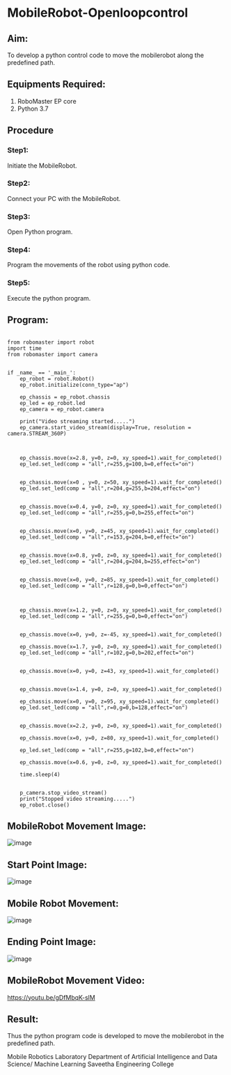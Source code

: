 # MobileRobot-Openloopcontrol
## Aim:

To develop a python control code to move the mobilerobot along the predefined path.

## Equipments Required:
1. RoboMaster EP core
2. Python 3.7

## Procedure
### Step1:

Initiate the MobileRobot.

### Step2:

Connect your PC with the MobileRobot.

### Step3:

Open Python program.

### Step4:

Program the movements of the robot using python code.

### Step5:

Execute the python program.

## Program:
```

from robomaster import robot
import time
from robomaster import camera


if _name_ == '_main_':
    ep_robot = robot.Robot()
    ep_robot.initialize(conn_type="ap")

    ep_chassis = ep_robot.chassis
    ep_led = ep_robot.led
    ep_camera = ep_robot.camera

    print("Video streaming started.....")
    ep_camera.start_video_stream(display=True, resolution = camera.STREAM_360P)

   
    
    ep_chassis.move(x=2.8, y=0, z=0, xy_speed=1).wait_for_completed()
    ep_led.set_led(comp = "all",r=255,g=100,b=0,effect="on")


    ep_chassis.move(x=0 , y=0, z=50, xy_speed=1).wait_for_completed()
    ep_led.set_led(comp = "all",r=204,g=255,b=204,effect="on")


    ep_chassis.move(x=0.4, y=0, z=0, xy_speed=1).wait_for_completed()
    ep_led.set_led(comp = "all",r=255,g=0,b=255,effect="on")


    ep_chassis.move(x=0, y=0, z=45, xy_speed=1).wait_for_completed()
    ep_led.set_led(comp = "all",r=153,g=204,b=0,effect="on")


    ep_chassis.move(x=0.8, y=0, z=0, xy_speed=1).wait_for_completed()
    ep_led.set_led(comp = "all",r=204,g=204,b=255,effect="on")


    ep_chassis.move(x=0, y=0, z=85, xy_speed=1).wait_for_completed()
    ep_led.set_led(comp = "all",r=128,g=0,b=0,effect="on")



    ep_chassis.move(x=1.2, y=0, z=0, xy_speed=1).wait_for_completed()
    ep_led.set_led(comp = "all",r=255,g=0,b=0,effect="on")

   
    ep_chassis.move(x=0, y=0, z=-45, xy_speed=1).wait_for_completed()

    ep_chassis.move(x=1.7, y=0, z=0, xy_speed=1).wait_for_completed()
    ep_led.set_led(comp = "all",r=102,g=0,b=202,effect="on")


    ep_chassis.move(x=0, y=0, z=43, xy_speed=1).wait_for_completed()


    ep_chassis.move(x=1.4, y=0, z=0, xy_speed=1).wait_for_completed()

    ep_chassis.move(x=0, y=0, z=95, xy_speed=1).wait_for_completed()
    ep_led.set_led(comp = "all",r=0,g=0,b=128,effect="on")


    ep_chassis.move(x=2.2, y=0, z=0, xy_speed=1).wait_for_completed()

    ep_chassis.move(x=0, y=0, z=80, xy_speed=1).wait_for_completed()

    ep_led.set_led(comp = "all",r=255,g=102,b=0,effect="on")

    ep_chassis.move(x=0.6, y=0, z=0, xy_speed=1).wait_for_completed()

    time.sleep(4)
    
    
    p_camera.stop_video_stream()
    print("Stopped video streaming.....")
    ep_robot.close()

```

## MobileRobot Movement Image:

![image](https://github.com/Harinimuthu17/mobilerobot-openloopcontrol/assets/130278614/f9e1c2ed-2a81-4815-b6ec-fa2f37006f39)

## Start Point Image:

![image](https://github.com/Harinimuthu17/mobilerobot-openloopcontrol/assets/130278614/b86371d4-8f06-4f09-828e-ffc9e5c82314)

## Mobile Robot Movement:

![image](https://github.com/Harinimuthu17/mobilerobot-openloopcontrol/assets/130278614/1c5b9c45-ed87-4d23-a00a-dce425b517ad)

## Ending Point Image:
![image](https://github.com/Harinimuthu17/mobilerobot-openloopcontrol/assets/130278614/a4f7723e-0a7f-4a03-bf46-e3f6f0f2d3be)



## MobileRobot Movement Video:

https://youtu.be/gDfMbqK-slM


## Result:
Thus the python program code is developed to move the mobilerobot in the predefined path.


Mobile Robotics Laboratory
Department of Artificial Intelligence and Data Science/ Machine Learning
Saveetha Engineering College
```
